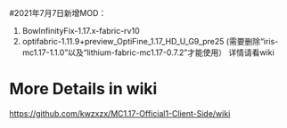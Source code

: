 #2021年7月7日新增MOD：
1. BowInfinityFix-1.17.x-fabric-rv10
2. optifabric-1.11.9+preview_OptiFine_1.17_HD_U_G9_pre25 (需要删除“iris-mc1.17-1.1.0”以及“lithium-fabric-mc1.17-0.7.2”才能使用）
详情请看wiki
# More Details in wiki
https://github.com/kwzxzx/MC1.17-Official1-Client-Side/wiki
